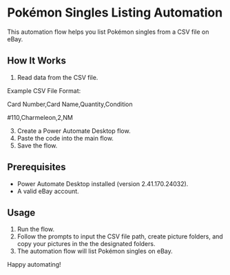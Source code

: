 # Pokémon Singles Listing Automation

This automation flow helps you list Pokémon singles from a CSV file on eBay.

## How It Works

1. Read data from the CSV file.
   
Example CSV File Format:

Card Number,Card Name,Quantity,Condition

#110,Charmeleon,2,NM


3. Create a Power Automate Desktop flow.
4. Paste the code into the main flow.
5. Save the flow.

## Prerequisites

- Power Automate Desktop installed (version 2.41.170.24032).
- A valid eBay account.

## Usage

1. Run the flow.
2. Follow the prompts to input the CSV file path, create picture folders, and copy your pictures in the the designated folders.
3. The automation flow will list Pokémon singles on eBay.

Happy automating!


